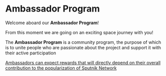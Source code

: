 # Ambassador Program

Welcome aboard our **Ambassador Program**!

From this moment we are going on an exciting space journey with you!&#x20;

The **Ambassador Program** is a community program, the purpose of which is to unite people who are passionate about the project and support it with their active participation

[Ambassadors can expect rewards that will directly depend on their overall contribution to the popularization of Sputnik Network](../token-usdsignal/usdsignal-token-distribution/vesting/ambassadors.md)
